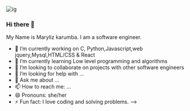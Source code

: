 ![ig](https://user-images.githubusercontent.com/99593138/164700982-e9bc948a-26c6-4944-af7b-559ae6bbb08b.jpg)

###              Hi there 👋
My Name is Maryliz karumba. I am a software engineer.
- 🔭 I’m currently working on C, Python,Javascript,web jquery,Mysql,HTML/CSS & React
- 🌱 I’m currently learning Low level programming and algorithms
- 👯 I’m looking to collaborate on projects with other software engineers
- 🤔 I’m looking for help with ...
- 💬 Ask me about ...
- 📫 How to reach me: ...
- 😄 Pronouns: she/her
- ⚡ Fun fact: I love coding and solving problems.
-->
